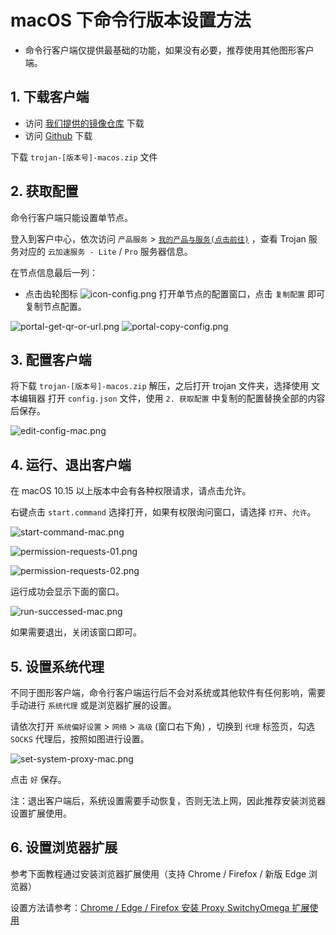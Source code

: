 # macOS 下命令行版本设置方法

- 命令行客户端仅提供最基础的功能，如果没有必要，推荐使用其他图形客户端。

## 1. 下载客户端

- 访问 [我们提供的镜像仓库](https://repo.trojan-cdn.com/trojan-gfw/trojan/LatestRelease/) 下载
- 访问 [Github](https://github.com/trojan-gfw/trojan/releases) 下载

下载 `trojan-[版本号]-macos.zip` 文件

## 2. 获取配置

命令行客户端只能设置单节点。

登入到客户中心，依次访问 `产品服务` > [`我的产品与服务(点击前往)`](https://portal.shadowsocks.nz/clientarea.php?action=products) ，查看 Trojan 服务对应的 `云加速服务 - Lite` / `Pro` 服务器信息。

在节点信息最后一列：
- 点击齿轮图标 ![icon-config.png](/images/icon-config.png) 打开单节点的配置窗口，点击 `复制配置` 即可复制节点配置。

![portal-get-qr-or-url.png](/images/portal-get-qr-or-url.png)
![portal-copy-config.png](/images/portal-copy-config.png) 


## 3. 配置客户端

将下载 `trojan-[版本号]-macos.zip` 解压，之后打开 trojan 文件夹，选择使用 文本编辑器 打开 `config.json` 文件，使用 `2. 获取配置` 中复制的配置替换全部的内容后保存。

![edit-config-mac.png](/images/trojan/terminal/edit-config-mac.png) 

## 4. 运行、退出客户端

在 macOS 10.15 以上版本中会有各种权限请求，请点击允许。

右键点击 `start.command` 选择打开，如果有权限询问窗口，请选择 `打开`、`允许`。  

![start-command-mac.png](/images/trojan/terminal/start-command-mac.png)

![permission-requests-01.png](/images/trojan/terminal/permission-requests-01.png)   

![permission-requests-02.png](/images/trojan/terminal/permission-requests-02.png) 

运行成功会显示下面的窗口。

![run-successed-mac.png](/images/trojan/terminal/run-successed-mac.png)

如果需要退出，关闭该窗口即可。

## 5. 设置系统代理

不同于图形客户端，命令行客户端运行后不会对系统或其他软件有任何影响，需要手动进行 `系统代理` 或是浏览器扩展的设置。

请依次打开 `系统偏好设置` > `网络` > `高级` (窗口右下角) ，切换到 `代理` 标签页，勾选 `SOCKS` 代理后，按照如图进行设置。

![set-system-proxy-mac.png](/images/trojan/terminal/set-system-proxy-mac.png)

点击 `好` 保存。

注：退出客户端后，系统设置需要手动恢复，否则无法上网，因此推荐安装浏览器设置扩展使用。

## 6. 设置浏览器扩展

参考下面教程通过安装浏览器扩展使用（支持 Chrome / Firefox / 新版 Edge 浏览器）

设置方法请参考：[Chrome / Edge / Firefox 安装 Proxy SwitchyOmega 扩展使用](/zh_CN/browser/proxy-switchyomega-setup-guide.md)  
